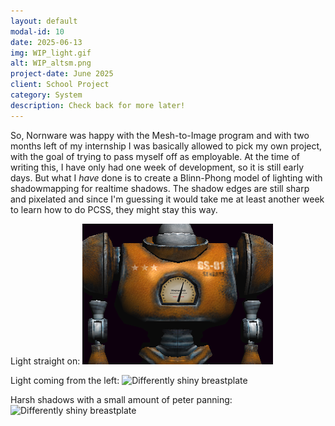 ```yaml
---
layout: default
modal-id: 10
date: 2025-06-13
img: WIP_light.gif
alt: WIP_altsm.png
project-date: June 2025
client: School Project
category: System
description: Check back for more later!
---
```

So, Nornware was happy with the Mesh-to-Image program and with two months left of my internship I was basically allowed to pick my own project, with the goal of trying to pass myself off as employable. At the time of writing this, I have only had one week of development, so it is still early days. But what I *have* done is to create a Blinn-Phong model of lighting with shadowmapping for realtime shadows. The shadow edges are still sharp and pixelated and since I'm guessing it would take me at least another week to learn how to do PCSS, they might stay this way.

Light straight on:
![Shiny breastplate](img/portfolio/WIP/WIP_light1.png "Is that a light on your chest or are you just happy to see me?")

Light coming from the left:
![Differently shiny breastplate](img/portfolio/WIP/WIP_light2 "It'll never get a tan in this light.")

Harsh shadows with a small amount of peter panning:
![Differently shiny breastplate](img/portfolio/WIP/WIP_shadow "Fear of the pixelated dark.")